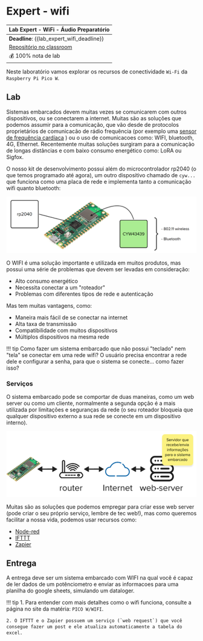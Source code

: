 # Expert - wifi

| Lab Expert - WiFi - Áudio Preparatório                          |
|----------------------------------------------------------------|
| **Deadline**: {{lab_expert_wifi_deadline}}                |
| [Repositório no classroom]({{lab_expert_wifi_classroom}}) |
| 💰 100% nota de lab                                            |

Neste laboratório vamos explorar os recursos de conectividade `Wi-Fi` da `Raspberry Pi Pico W`. 

## Lab

Sistemas embarcados devem muitas vezes se comunicarem com outros dispositivos, ou se conectarem a internet. Muitas são as soluções que podemos assumir para a comunicação, que vão desde de protocolos proprietários de comunicacão de rádio frequência (por exemplo uma [sensor de frequência cardíaca](https://www.polar.com/br/sensores/sensor-de-frequencia-cardiaca/h9) ) ou o uso de comunicacoes como: WIFI, bluetooth, 4G, Ethernet. Recentemente muitas soluções surgiram para a comunicação de longas distâncias e com baixo consumo energético como: LoRA ou Sigfox.

O nosso kit de desenvolvimento possui além do microcontrolador rp2040 (o que temos programado até agora), um outro dispositivo chamado de `cyw...` que funciona como uma placa de rede e implementa tanto a comunicação wifi quanto bluetooth:

![](imgs-com/pico-cyw.png)

O WIFI é uma solução importante e utilizada em muitos produtos, mas possui uma série de problemas que devem ser levadas em consideração:

- Alto consumo energético
- Necessita conectar a um "roteador"
- Problemas com diferentes tipos de rede e autenticação

Mas tem muitas vantagens, como:

- Maneira mais fácil de se conectar na internet
- Alta taxa de transmissão
- Compatibilidade com muitos dispositivos
- Múltiplos dispositivos na mesma rede

!!! tip
    Como fazer um sistema embarcado que não possui "teclado" nem "tela" se conectar em uma rede wifi? O usuário precisa encontrar a rede dele e configurar a senha, para que o sistema se conecte... como fazer isso?


### Serviços

O sistema embarcado pode se comportar de duas maneiras, como um web server ou como um cliente, normalmente a segunda opção é a mais utilizada por limitações e seguranças da rede (o seu roteador bloqueia que qualquer dispositivo externo a sua rede se conecte em um dispositivo interno).  

![](imgs-com/server.png)

Muitas são as soluções que podemos empregar para criar esse web server (pode criar o seu próprio serviço, lembre de tec web!), mas como queremos facilitar a nossa vida, podemos usar recursos como:

- [Node-red](https://nodered.org/)
- [IFTTT](https://ifttt.com/explore)
- [Zapier](https://zapier.com/)

## Entrega

A entrega deve ser um sistema embarcado com WIFI na qual você é capaz de ler dados de um potênciometro e enviar as informacoes para uma planilha do google sheets, simulando um dataloger.

!!! tip
    1. Para entender com mais detalhes como o wifi funciona, consulte a página no site da matéria: `PICO W/WIFI`.

    2. O IFTTT e o Zapier possuem um serviço (`web request`) que você consegue fazer um post e ele atualiza automaticamente a tabela do excel.
